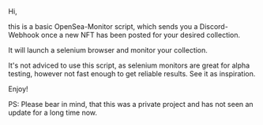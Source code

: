 Hi,

this is a basic OpenSea-Monitor script, which sends you a Discord-Webhook once a new NFT has been posted for your desired collection.

It will launch a selenium browser and monitor your collection. 

It's not adviced to use this script, as selenium monitors are great for alpha testing, however not fast enough to get reliable results. See it as inspiration. 

Enjoy!

PS: Please bear in mind, that this was a private project and has not seen an update for a long time now.
